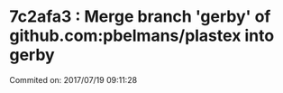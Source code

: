 # 7c2afa3 : Merge branch 'gerby' of github.com:pbelmans/plastex into gerby

Commited on: 2017/07/19 09:11:28

